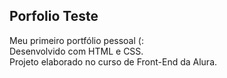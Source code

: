 ## Porfolio Teste
Meu primeiro portfólio pessoal (:  
Desenvolvido com HTML e CSS.  
Projeto elaborado no curso de Front-End da Alura.
